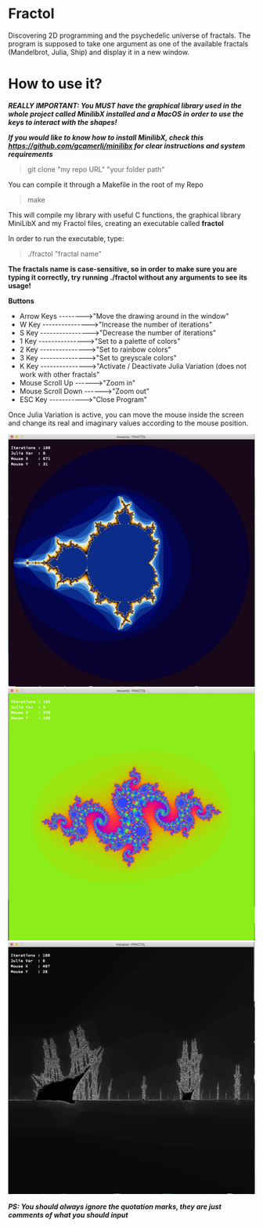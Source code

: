# Fractol

Discovering 2D programming and the psychedelic universe of fractals.
The program is supposed to take one argument as one of the available fractals (Mandelbrot, Julia, Ship) and display it
in a new window.

# How to use it?

***REALLY IMPORTANT: You MUST have the graphical library used in the whole project called MinilibX installed and a MacOS in order to
use the keys to interact with the shapes!***

***If you would like to know how to install MinilibX, check this https://github.com/gcamerli/minilibx for clear instructions and system requirements***

> git clone "my repo URL" "your folder path"

You can compile it through a Makefile in the root of my Repo
> make

This will compile my library with useful C functions, the graphical library MiniLibX and my Fractol files,
creating an executable called **fractol**

In order to run the executable, type:
> ./fractol "fractal name"

**The fractals name is case-sensitive, so in order to make sure you are typing it correctly, try running ./fractol without
any arguments to see its usage!**

**Buttons**
- Arrow Keys -------->"Move the drawing around in the window"
- W Key --------------->"Increase the number of iterations"
- S Key ---------------->"Decrease the number of iterations"
- 1 Key --------------->"Set to a palette of colors"
- 2 Key --------------->"Set to rainbow colors"
- 3 Key --------------->"Set to greyscale colors"
- K Key --------------->"Activate / Deactivate Julia Variation (does not work with other fractals"
- Mouse Scroll Up ------>"Zoom in"
- Mouse Scroll Down ------>"Zoom out"
- ESC Key ----------->"Close Program"

Once Julia Variation is active, you can move the mouse inside the screen and change its real and imaginary values according
to the mouse position.

![Image of Subject](https://github.com/MuSuareZ/Fractol/blob/master/img/mandelbrot.png)
![Image of Subject](https://github.com/MuSuareZ/Fractol/blob/master/img/julia.png)
![Image of Subject](https://github.com/MuSuareZ/Fractol/blob/master/img/ship.png)

***PS: You should always ignore the quotation marks, they are just comments of what you should input***
